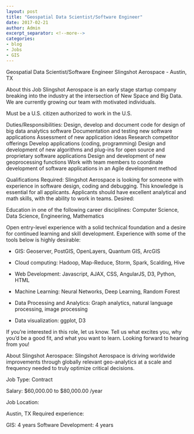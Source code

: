 ```yaml
---
layout: post
title: "Geospatial Data Scientist/Software Engineer"
date: 2017-02-21
author: Admin
excerpt_separator: <!--more-->
categories:
- blog
- Jobs
- GIS
---
```


Geospatial Data Scientist/Software Engineer 
Slingshot Aerospace - Austin, TX 

About this Job
Slingshot Aerospace is an early stage startup company breaking into the industry at the intersection of New Space and Big Data. We are currently growing our team with motivated individuals.

Must be a U.S. citizen authorized to work in the U.S.

Duties/Responsibilities:
Design, develop and document code for design of big data analytics software
Documentation and testing new software applications
Assessment of new application ideas
Research competitor offerings
Develop applications (coding, programming)
Design and development of new algorithms and plug-ins for open source and proprietary software applications
Design and development of new geoprocessing functions
Work with team members to coordinate development of software applications in an Agile development method

Qualifications Required:
Slingshot Aerospace is looking for someone with experience in software design, coding and debugging. This knowledge is essential for all applicants.
Applicants should have excellent analytical and math skills, with the ability to work in teams.
Desired:

Education in one of the following career disciplines: 
Computer Science, Data Science, Engineering, Mathematics

Open entry-level experience with a solid technical foundation and a desire for continued learning and skill development.
Experience with some of the tools below is highly desirable:
- GIS: Geoserver, PostGIS, OpenLayers, Quantum GIS, ArcGIS

- Cloud computing: Hadoop, Map-Reduce, Storm, Spark, Scalding, Hive

- Web Development: Javascript, AJAX, CSS, AngularJS, D3, Python, HTML

- Machine Learning: Neural Networks, Deep Learning, Random Forest

- Data Processing and Analytics: Graph analytics, natural language processing, image processing

- Data visualization: ggplot, D3

If you’re interested in this role, let us know. Tell us what excites you, why you’d be a good fit, and what you want to learn. Looking forward to hearing from you!

About Slingshot Aerospace:
Slingshot Aerospace is driving worldwide improvements through globally relevant geo-analytics at a scale and frequency needed to truly optimize critical decisions.

Job Type: Contract

Salary: $60,000.00 to $80,000.00 /year

Job Location:

Austin, TX
Required experience:

GIS: 4 years
Software Development: 4 years